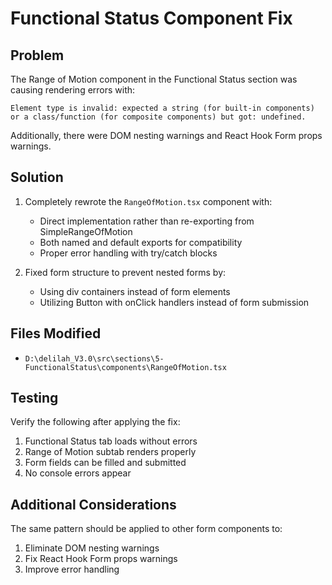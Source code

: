# Functional Status Component Fix

## Problem
The Range of Motion component in the Functional Status section was causing rendering errors with:
```
Element type is invalid: expected a string (for built-in components) or a class/function (for composite components) but got: undefined.
```

Additionally, there were DOM nesting warnings and React Hook Form props warnings.

## Solution
1. Completely rewrote the `RangeOfMotion.tsx` component with:
   - Direct implementation rather than re-exporting from SimpleRangeOfMotion
   - Both named and default exports for compatibility
   - Proper error handling with try/catch blocks

2. Fixed form structure to prevent nested forms by:
   - Using div containers instead of form elements
   - Utilizing Button with onClick handlers instead of form submission

## Files Modified
- `D:\delilah_V3.0\src\sections\5-FunctionalStatus\components\RangeOfMotion.tsx`

## Testing
Verify the following after applying the fix:
1. Functional Status tab loads without errors
2. Range of Motion subtab renders properly
3. Form fields can be filled and submitted
4. No console errors appear

## Additional Considerations
The same pattern should be applied to other form components to:
1. Eliminate DOM nesting warnings
2. Fix React Hook Form props warnings
3. Improve error handling

